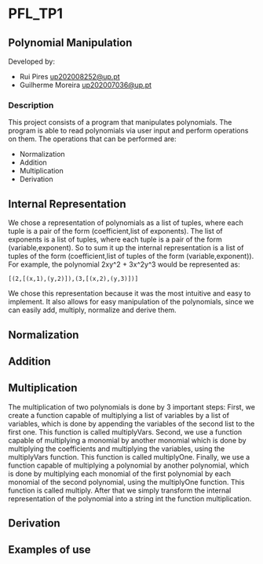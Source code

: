 # PFL_TP1
## Polynomial Manipulation
Developed by:
- Rui Pires up202008252@up.pt
- Guilherme Moreira up202007036@up.pt

### Description
This project consists of a program that manipulates polynomials. The program is able to read polynomials via user input and perform operations on them. The operations that can be performed are:
- Normalization
- Addition
- Multiplication
- Derivation

## Internal Representation
We chose a representation of polynomials as a list of tuples, where each tuple is a pair of the form (coefficient,list of exponents). The list of exponents is a list of tuples, where each tuple is a pair of the form (variable,exponent). So to sum it up the internal representation is a list of tuples of the form (coefficient,list of tuples of the form (variable,exponent)). For example, the polynomial 2xy^2 + 3x^2y^3 would be represented as:
```
[(2,[(x,1),(y,2)]),(3,[(x,2),(y,3)])]
```
We chose this representation because it was the most intuitive and easy to implement. It also allows for easy manipulation of the polynomials, since we can easily add, multiply, normalize and derive them.

## Normalization

## Addition

## Multiplication

The multiplication of two polynomials is done by 3 important steps:
First, we create a function capable of multiplying a list of variables by a list of variables, which is done by appending the variables of the second list to the first one. This function is called multiplyVars.
Second, we use a function capable of multiplying a monomial by another monomial which is done by multiplying the coefficients and multiplying the variables, using the multiplyVars function. This function is called multiplyOne.
Finally, we use a function capable of multiplying a polynomial by another polynomial, which is done by multiplying each monomial of the first polynomial by each monomial of the second polynomial, using the multiplyOne function. This function is called multiply.
After that we simply transform the internal representation of the polynomial into a string int the function multiplication.

## Derivation

## Examples of use